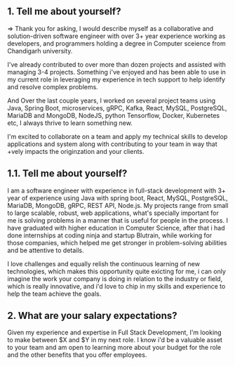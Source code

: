 ## 1. Tell me about yourself?
=> Thank you for asking, I would describe myself as a collaborative and solution-driven software engineer with over 3+ year experience working as developers, and programmers holding a degree in Computer sceience from Chandigarh university.

I've already contributed to over more than dozen projects and assisted with managing 3-4 projects.
Something i've enjoyed and has been able to use in my current role in leveraging my experience in tech support to help identify and resolve complex problems.

And Over the last couple years, I worked on several project teams using Java, Spring Boot, microservices, gRPC, Kafka, React, MySQL, PostgreSQL, MariaDB and MongoDB, NodeJS, python Tensorflow, Docker, Kubernetes etc, I always thrive to learn something new.

I'm excited to collaborate on a team and apply my technical skills to develop applications and system along with contributing to your team in way that +vely impacts the originzation and your clients.









## 1.1. Tell me about yourself?
I am a software engineer with experience in full-stack development with 3+  year of experience using Java with spring boot, React, MySQL, PostgreSQL, MariaDB, MongoDB, gRPC, REST API, Node.js. My projects range 
from small to large scalable, robust, web applications, what's specially important for me is solving problems in a manner that is useful for people in the process. I have graduated with higher education in Computer
Science, after that i had done internships at coding ninja and startup Blutrain, while working for those companies, which helped me get stronger in problem-solving abilities and be attentive to details. 

I love challenges and equally relish the continuous learning of new technologies, which makes this opportunity quite exicting for me, i can only imagine the work your company is doing in relation to the industry or field,
which is really innovative, and i'd love to chip in my skills and experience to help the team achieve the goals.

## 2. What are your salary expectations?
Given my experience and expertise in Full Stack Development, I'm looking to make between $X and $Y in my next role. I know i'd be a valuable asset to your team and am open to learning more about your budget for the role and the other benefits that you offer employees.

